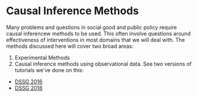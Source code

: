 # Causal Inference Methods

Many problems and questions in social good and public policy require causal inferencew methods to be used. 
This often involve questions around effectiveness of interventions in most domains that we will deal with. 
The methods discussed here will cover two broad areas:
1. Experimental Methods
2. Causal inference methods using observational data. See two versions of tutorials we've done on this:
  - [DSSG 2016](../3_modeling_and_machine_learning/causal-inference/causal-inference-with-observational-data.pdf)
  - [DSSG 2018](../3_modeling_and_machine_learning/causal-inference/causalinference_observational_dssg2018.pdf)
